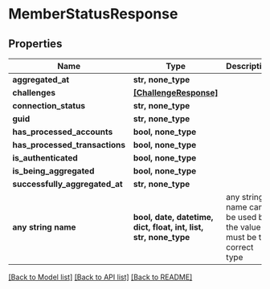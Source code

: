 # MemberStatusResponse


## Properties
Name | Type | Description | Notes
------------ | ------------- | ------------- | -------------
**aggregated_at** | **str, none_type** |  | [optional] 
**challenges** | [**[ChallengeResponse]**](ChallengeResponse.md) |  | [optional] 
**connection_status** | **str, none_type** |  | [optional] 
**guid** | **str, none_type** |  | [optional] 
**has_processed_accounts** | **bool, none_type** |  | [optional] 
**has_processed_transactions** | **bool, none_type** |  | [optional] 
**is_authenticated** | **bool, none_type** |  | [optional] 
**is_being_aggregated** | **bool, none_type** |  | [optional] 
**successfully_aggregated_at** | **str, none_type** |  | [optional] 
**any string name** | **bool, date, datetime, dict, float, int, list, str, none_type** | any string name can be used but the value must be the correct type | [optional]

[[Back to Model list]](../README.md#documentation-for-models) [[Back to API list]](../README.md#documentation-for-api-endpoints) [[Back to README]](../README.md)


